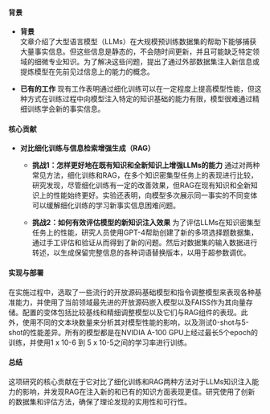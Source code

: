 #### 背景
- **背景**       
    文章介绍了大型语言模型（LLMs）在大规模预训练数据集的帮助下能够捕获大量事实信息。但这些信息是静态的，不会随时间更新，并且可能缺乏特定领域的细微专业知识。为了解决这些问题，提出了通过外部数据集注入新信息或提炼模型在先前见过信息上的能力的概念。

- **已有的工作**
    现有工作表明通过细化训练可以在一定程度上提高模型性能，但这种方式在训练过程中向模型注入特定的知识基础的能力有限，模型很难通过精细训练学会新的事实信息。

#### 核心贡献
- **对比细化训练与信息检索增强生成（RAG）**
    - **挑战1：怎样更好地在既有知识和全新知识上增强LLMs的能力**
        通过对两种常见方法，细化训练和RAG，在多个知识密集型任务上的表现进行比较，研究发现，尽管细化训练有一定的改善效果，但RAG在现有知识和全新知识上的性能始终更好。实验还表明，向模型多次展示同一事实的不同变体可以缓解细化训练的学习新事实信息困难问题。

    - **挑战2：如何有效评估模型的新知识注入效果**
        为了评估LLMs在知识密集型任务上的性能，研究人员使用GPT-4帮助创建了新的多项选择题数据集，通过手工评估和验证从而得到了新的问题。然后对数据集的输入数据进行转述，以生成保留完整信息的各种词语替换版本，以用于超参数调优。

#### 实现与部署
在实施过程中，选取了一些流行的开放源码基础模型和指令调整模型来表现各种基准能力，并使用了当前领域最先进的开放源码嵌入模型以及FAISS作为其向量存储。配置的变体包括比较基线和精细调整模型以及它们与RAG组件的表现。此外，使用不同的文本块数量来分析其对模型性能的影响，以及测试0-shot与5-shot的性能差异。所有的模型都是在NVIDIA A-100 GPU上经过最长5个epoch的训练，并使用1 x 10-6 到 5 x 10-5之间的学习率进行训练。

#### 总结
这项研究的核心贡献在于它对比了细化训练和RAG两种方法对于LLMs知识注入能力的影响，并发现RAG在注入新的和已有的知识方面表现更佳。研究使用了创新的数据集和评估方法，确保了理论发现的实用性和可行性。